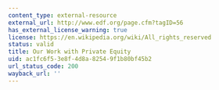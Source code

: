 ```yaml
---
content_type: external-resource
external_url: http://www.edf.org/page.cfm?tagID=56
has_external_license_warning: true
license: https://en.wikipedia.org/wiki/All_rights_reserved
status: valid
title: Our Work with Private Equity
uid: ac1fc6f5-3e8f-4d8a-8254-9f1b80bf45b2
url_status_code: 200
wayback_url: ''
---
```

